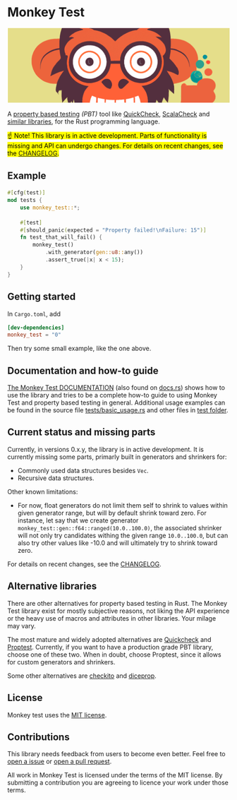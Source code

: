 
# Monkey Test

![monkey test logo](assets/monkeytest-banner.png)

A [property based testing](https://en.wikipedia.org/wiki/Software_testing#Property_testing)
*(PBT)* tool like
[QuickCheck](https://github.com/nick8325/quickcheck),
[ScalaCheck](https://scalacheck.org/) and
[similar libraries](https://en.wikipedia.org/wiki/QuickCheck), for
the Rust programming language.

<mark>☝️ Note! This library is in active development.
Parts of functionality is missing and API can undergo changes.
For details on recent changes, see the [CHANGELOG](CHANGELOG.md).</mark>

## Example

```rust
#[cfg(test)]
mod tests {
    use monkey_test::*;

    #[test]
    #[should_panic(expected = "Property failed!\nFailure: 15")]
    fn test_that_will_fail() {
        monkey_test()
            .with_generator(gen::u8::any())
            .assert_true(|x| x < 15);
    }
}
```

## Getting started

In `Cargo.toml`, add

```toml
[dev-dependencies]
monkey_test = "0"
```

Then try some small example, like the one above.

## Documentation and how-to guide

[The Monkey Test DOCUMENTATION](./DOCUMENTATION.md)
(also found on [docs.rs](https://docs.rs/monkey_test/))
shows how to use the library and tries to be a complete how-to guide to using
Monkey Test and property based testing in general.
Additional usage examples can be found in the source file
[tests/basic_usage.rs](tests/basic_usage.rs) and other files in
[test folder](tests).

## Current status and missing parts

Currently, in versions 0.x.y, the library is in active development.
It is currently missing some parts, primarly built in generators
and shrinkers for:

* Commonly used data structures besides `Vec`.
* Recursive data structures.

Other known limitations:

* For now, float generators do not limit them self to shrink to
  values within given generator range, but will by default shrink toward zero.
  For instance, let say that we create generator
  `monkey_test::gen::f64::ranged(10.0..100.0)`, the associated shrinker will not
  only try candidates withing the given range `10.0..100.0`, but can also try other
  values like -10.0 and will ultimately try to shrink toward zero.

For details on recent changes, see the [CHANGELOG](CHANGELOG.md).

## Alternative libraries

There are other alternatives for property based testing in Rust.
The Monkey Test library exist for mostly subjective reasons, not liking the
API experience or the heavy use of macros and attributes in other libraries.
Your milage may vary.

The most mature and widely adopted alternatives are
[Quickcheck](https://crates.io/crates/quickcheck) and
[Proptest](https://crates.io/crates/proptest). Currently, if you want to have a
production grade PBT library, choose one of these two. When in doubt, choose
Proptest, since it allows for custom generators and shrinkers.

Some other alternatives are [checkito](https://crates.io/crates/checkito) and
[diceprop](<https://crates.io/crates/diceprop>).

## License

Monkey test uses the [MIT license](LICENSE.txt).

## Contributions

This library needs feedback from users to become even better. Feel free to
[open a issue](https://github.com/jockbert/monkey_test/issues/new) or
[open a pull request](https://github.com/jockbert/monkey_test/compare).

All work in Monkey Test is licensed under the terms of the MIT license.
By submitting a contribution you are agreeing to licence your work under those
terms.
